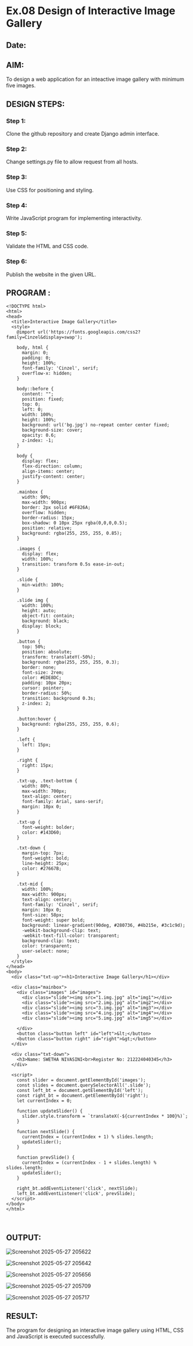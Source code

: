 # Ex.08 Design of Interactive Image Gallery
## Date:

## AIM:
To design a web application for an inteactive image gallery with minimum five images.

## DESIGN STEPS:

### Step 1:
Clone the github repository and create Django admin interface.

### Step 2:
Change settings.py file to allow request from all hosts.

### Step 3:
Use CSS for positioning and styling.

### Step 4:
Write JavaScript program for implementing interactivity.

### Step 5:
Validate the HTML and CSS code.

### Step 6:
Publish the website in the given URL.

## PROGRAM :


```
<!DOCTYPE html>
<html>
<head>
  <title>Interactive Image Gallery</title>
  <style>
    @import url('https://fonts.googleapis.com/css2?family=Cinzel&display=swap');

    body, html {
      margin: 0;
      padding: 0;
      height: 100%;
      font-family: 'Cinzel', serif;
      overflow-x: hidden;
    }

    body::before {
      content: "";
      position: fixed;
      top: 0;
      left: 0;
      width: 100%;
      height: 100%;
      background: url('bg.jpg') no-repeat center center fixed;
      background-size: cover;
      opacity: 0.6; 
      z-index: -1;
    }

    body {
      display: flex;
      flex-direction: column;
      align-items: center;
      justify-content: center;
    }

    .mainbox {
      width: 90%;
      max-width: 900px;
      border: 2px solid #6F826A;
      overflow: hidden;
      border-radius: 15px;
      box-shadow: 0 10px 25px rgba(0,0,0,0.5);
      position: relative;
      background: rgba(255, 255, 255, 0.85); 
    }

    .images {
      display: flex;
      width: 100%;
      transition: transform 0.5s ease-in-out;
    }

    .slide {
      min-width: 100%;
    }

    .slide img {
      width: 100%;
      height: auto;
      object-fit: contain;
      background: black;
      display: block;
    }

    .button {
      top: 50%;
      position: absolute;
      transform: translateY(-50%);
      background: rgba(255, 255, 255, 0.3);
      border: none;
      font-size: 2rem;
      color: #EDE8DC;
      padding: 10px 20px;
      cursor: pointer;
      border-radius: 50%;
      transition: background 0.3s;
      z-index: 2;
    }

    .button:hover {
      background: rgba(255, 255, 255, 0.6);
    }

    .left {
      left: 15px;
    }

    .right {
      right: 15px;
    }

    .txt-up, .text-bottom {
      width: 80%;
      max-width: 700px;
      text-align: center;
      font-family: Arial, sans-serif;
      margin: 10px 0;
    }

    .txt-up {
      font-weight: bolder;
      color: #143D60;
    }

    .txt-down {
      margin-top: 7px;
      font-weight: bold;
      line-height: 25px;
      color: #27667B;
    }

    .txt-mid {
      width: 100%;
      max-width: 900px;
      text-align: center;
      font-family: 'Cinzel', serif;
      margin: 10px 0;
      font-size: 58px;
      font-weight: super bold;
      background: linear-gradient(90deg, #280736, #4b215e, #3c1c9d);
      -webkit-background-clip: text;
      -webkit-text-fill-color: transparent;
      background-clip: text;
      color: transparent;
      user-select: none;
    }
  </style>
</head>
<body>
  <div class="txt-up"><h1>Interactive Image Gallery</h1></div>
  
  <div class="mainbox">
    <div class="images" id="images">
      <div class="slide"><img src="1.img.jpg" alt="img1"></div>
      <div class="slide"><img src="2.img.jpg" alt="img2"></div>
      <div class="slide"><img src="3.img.jpg" alt="img3"></div>
      <div class="slide"><img src="4.ing.jpg" alt="img4"></div>
      <div class="slide"><img src="5.img.jpg" alt="img5"></div>
      
    </div>
    <button class="button left" id="left">&lt;</button>
    <button class="button right" id="right">&gt;</button>
  </div>

  <div class="txt-down">
    <h3>Name: SWETHA NIVASINI<br>Register No: 212224040345</h3>
  </div>

  <script>
    const slider = document.getElementById('images');
    const slides = document.querySelectorAll('.slide');
    const left_bt = document.getElementById('left');
    const right_bt = document.getElementById('right');
    let currentIndex = 0;

    function updateSlider() {
      slider.style.transform = `translateX(-${currentIndex * 100}%)`;
    }

    function nextSlide() {
      currentIndex = (currentIndex + 1) % slides.length;
      updateSlider();
    }

    function prevSlide() {
      currentIndex = (currentIndex - 1 + slides.length) % slides.length;
      updateSlider();
    }

    right_bt.addEventListener('click', nextSlide);
    left_bt.addEventListener('click', prevSlide);
  </script>
</body>
</html>



```







## OUTPUT:



![Screenshot 2025-05-27 205622](https://github.com/user-attachments/assets/6789889f-e9d7-410b-9abc-e2db9bb969dd)



![Screenshot 2025-05-27 205642](https://github.com/user-attachments/assets/8765ddf2-c0fc-414d-8402-2b53dcd3273a)



![Screenshot 2025-05-27 205656](https://github.com/user-attachments/assets/0b7747fe-5237-49d3-bb32-adf34c99c998)



![Screenshot 2025-05-27 205709](https://github.com/user-attachments/assets/423ec131-45d0-4927-b773-91843d99d293)



![Screenshot 2025-05-27 205717](https://github.com/user-attachments/assets/8f7af1a1-b461-4770-b059-cbd72d11b628)










## RESULT:
The program for designing an interactive image gallery using HTML, CSS and JavaScript is executed successfully.

